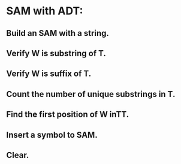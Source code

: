 # SAM with ADT:


## Build an SAM with a string.
## Verify W is substring of T.
## Verify W is suffix of T.
## Count the number of unique substrings in T.
## Find the first position of W inTT.
## Insert a symbol to SAM.
## Clear.

